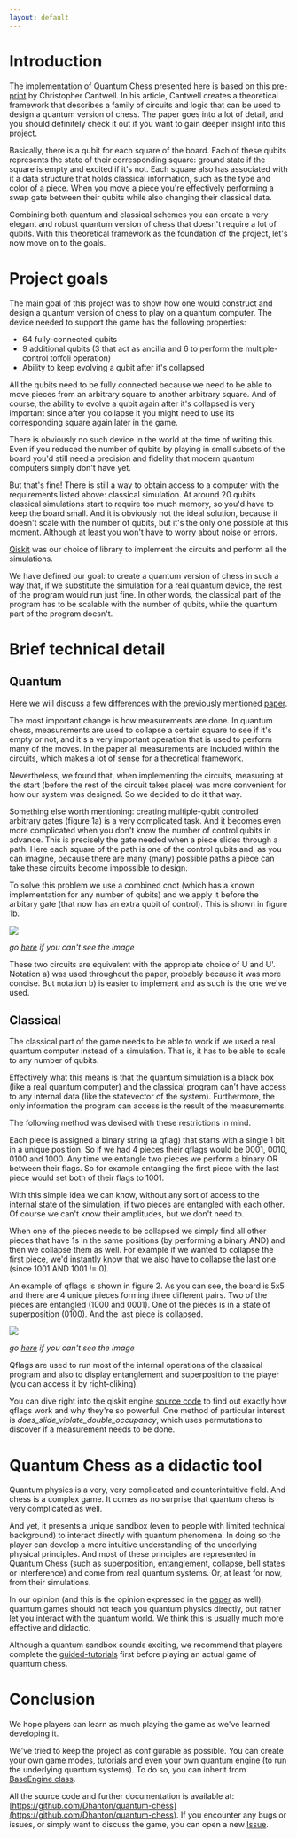 ```yaml
---
layout: default
---
```


# Introduction

The implementation of Quantum Chess presented here is based on this [pre-print](https://arxiv.org/abs/1906.05836) by Christopher Cantwell. In his article, Cantwell creates a theoretical framework that describes a family of circuits and logic that can be used to design a quantum version of chess. The paper goes into a lot of detail, and you should definitely check it out if you want to gain deeper insight into this project. 

Basically, there is a qubit for each square of the board. Each of these qubits represents the state of their corresponding square: ground state if the square is empty and excited if it's not. Each square also has associated with it a data structure that holds classical information, such as the type and color of a piece. When you move a piece you're effectively performing a swap gate between their qubits while also changing their classical data.

Combining both quantum and classical schemes you can create a very elegant and robust quantum version of chess that doesn't require a lot of qubits. With this theoretical framework as the foundation of the project, let's now move on to the goals.

# Project goals

The main goal of this project was to show how one would construct and design a quantum version of chess to play on a quantum computer. The device needed to support the game has the following properties:
* 64 fully-connected qubits
* 9 additional qubits (3 that act as ancilla and 6 to perform the multiple-control toffoli operation)
* Ability to keep evolving a qubit after it's collapsed

All the qubits need to be fully connected because we need to be able to move pieces from an arbitrary square to another arbitrary square. And of course, the ability to evolve a qubit again after it's collapsed is very important since after you collapse it you might need to use its corresponding square again later in the game.

There is obviously no such device in the world at the time of writing this. Even if you reduced the number of qubits by playing in small subsets of the board you'd still need a precision and fidelity that modern quantum computers simply don't have yet.

But that's fine! There is still a way to obtain access to a computer with the requirements listed above: classical simulation. At around 20 qubits classical simulations start to require too much memory, so you'd have to keep the board small. And it is obviously not the ideal solution, because it doesn't scale with the number of qubits, but it's the only one possible at this moment. Although at least you won't have to worry about noise or errors.

[Qiskit](https://qiskit.org/) was our choice of library to implement the circuits and perform all the simulations.

We have defined our goal: to create a quantum version of chess in such a way that, if we substitute the simulation for a real quantum device, the rest of the program would run just fine. In other words, the classical part of the program has to be scalable with the number of qubits, while the quantum part of the program doesn't.

# Brief technical detail

## Quantum
Here we will discuss a few differences with the previously mentioned [paper](https://arxiv.org/abs/1906.05836).

The most important change is how measurements are done. In quantum chess, measurements are used to collapse a certain square to see if it's empty or not, and it's a very important operation that is used to perform many of the moves. In the paper all measurements are included within the circuits, which makes a lot of sense for a theoretical framework. 

Nevertheless, we found that, when implementing the circuits, measuring at the start (before the rest of the circuit takes place) was more convenient for how our system was designed. So we decided to do it that way.

Something else worth mentioning: creating multiple-qubit controlled arbitrary gates (figure 1a) is a very complicated task. And it becomes even more complicated when you don't know the number of control qubits in advance. This is precisely the gate needed when a piece slides through a path. Here each square of the path is one of the control qubits and, as you can imagine, because there are many (many) possible paths a piece can take these circuits become impossible to design.

To solve this problem we use a combined cnot (which has a known implementation for any number of qubits) and we apply it before the arbitary gate (that now has an extra qubit of control). This is shown in figure 1b.

![](https://raw.githubusercontent.com/Dhanton/quantum-chess/master/docs/images/figure_1.png)

_go [here](https://github.com/Dhanton/quantum-chess/blob/master/docs/images/figure_1.png) if you can't see the image_

These two circuits are equivalent with the appropiate choice of U and U'. Notation a) was used throughout the paper, probably because it was more concise. But notation b) is easier to implement and as such is the one we've used.

## Classical

The classical part of the game needs to be able to work if we used a real quantum computer instead of a simulation. That is, it has to be able to scale to any number of qubits. 

Effectively what this means is that the quantum simulation is a black box (like a real quantum computer) and the classical program can't have access to any internal data (like the statevector of the system). Furthermore, the only information the program can access is the result of the measurements.

The following method was devised with these restrictions in mind.

Each piece is assigned a binary string (a qflag) that starts with a single 1 bit in a unique position. So if we had 4 pieces their qflags would be 0001, 0010, 0100 and 1000. Any time we entangle two pieces we perform a binary OR between their flags. So for example entangling the first piece with the last piece would set both of their flags to 1001.

With this simple idea we can know, without any sort of access to the internal state of the simulation, if two pieces are entangled with each other. Of course we can't know their amplitudes, but we don't need to. 

When one of the pieces needs to be collapsed we simply find all other pieces that have 1s in the same positions (by performing a binary AND) and then we collapse them as well. For example if we wanted to collapse the first piece, we'd instantly know that we also have to collapse the last one (since 1001 AND 1001 != 0).

An example of qflags is shown in figure 2. As you can see, the board is 5x5 and there are 4 unique pieces forming three different pairs. Two of the pieces are entangled (1000 and 0001). One of the pieces is in a state of superposition (0100). And the last piece is collapsed.

![](https://raw.githubusercontent.com/Dhanton/quantum-chess/master/docs/images/figure_2.png)

_go [here](https://github.com/Dhanton/quantum-chess/blob/master/docs/images/figure_2.png) if you can't see the image_

Qflags are used to run most of the internal operations of the classical program and also to display entanglement and superposition to the player (you can access it by right-cliking).

You can dive right into the qiskit engine [source code](https://github.com/Dhanton/quantum-chess/blob/master/qchess/engines/qiskit/qiskit_engine.py) to find out exactly how qflags work and why they're so powerful. One method of particular interest is _does\_slide\_violate\_double\_occupancy_, which uses permutations to discover if a measurement needs to be done.

# Quantum Chess as a didactic tool

Quantum physics is a very, very complicated and counterintuitive field. And chess is a complex game. It comes as no surprise that quantum chess is very complicated as well.

And yet, it presents a unique sandbox (even to people with limited technical background) to interact directly with quantum phenomena. In doing so the player can develop a more intuitive understanding of the underlying physical principles. And most of these principles are represented in Quantum Chess (such as superposition, entanglement, collapse, bell states or interference) and come from real quantum systems. Or, at least for now, from their simulations.

In our opinion (and this is the opinion expressed in the [paper](https://arxiv.org/abs/1906.05836) as well), quantum games should not teach you quantum physics directly, but rather let you interact with the quantum world. We think this is usually much more effective and didactic.

Although a quantum sandbox sounds exciting, we recommend that players complete the [guided-tutorials](https://github.com/Dhanton/quantum-chess#getting-started) first before playing an actual game of quantum chess.

# Conclusion

We hope players can learn as much playing the game as we've learned developing it.

We've tried to keep the project as configurable as possible. You can create your own [game modes](https://github.com/Dhanton/quantum-chess/tree/master/game_modes), [tutorials](https://github.com/Dhanton/quantum-chess/tree/master/tutorials) and even your own quantum engine (to run the underlying quantum systems). To do so, you can inherit from [BaseEngine class](https://github.com/Dhanton/quantum-chess/blob/master/qchess/engines/base_engine.py).

All the source code and further documentation is available at: [https://github.com/Dhanton/quantum-chess](https://github.com/Dhanton/quantum-chess). If you encounter any bugs or issues, or simply want to discuss the game, you can open a new [Issue](https://github.com/Dhanton/quantum-chess/issues).
